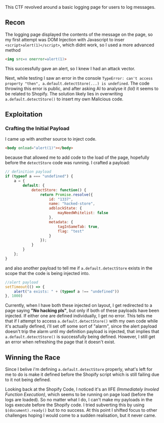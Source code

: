 This CTF revolved around a basic logging page for users to log messages.

## Recon
The logging page displayed the contents of the message on the page, so my first attempt was DOM Injection with Javascript to inser `<script>alert(1)</script>`, which didnt work, so I used a more advanced method
```html
<img src=x onerror=alert(1)>
```
This successfully gave an alert, so I knew I had an attack vector.

Next, while testing I saw an error in the console
`TypeError: can't access property "then", a.default.detectStore(...) is undefined`.  The code throwing this error is public, and after asking AI to analyse it _(lol)_ it seems to be related to Shopify.  The solution likely lies in overwriting `a.default.detectStore()` to insert my own Malicious code.

## Exploitation
### Crafting the Initial Payload
I came up with another source to inject code.
```html
<body onload="alert(1)"></body>
```
because that allowed me to add code to the load of the page, hopefully before the `detectStore` code was running.  I crafted a payload:
```js
// definition payload
if (typeof a === "undefined") {
    a = {
        default: {
            detectStore: function() {
                return Promise.resolve({
                    id: "1337",
                    name: "hacked-store",
                    adblockState: {
                        mayNeedWhitelist: false
                    },
                    metadata: {
                        tagInSameTab: true,
                        flag: "test"
                    }
                });
            }
        }
    };
}
```
and also another payload to tell me if `a.default.detectStore` exists in the scope that the code is being injected into.
```js
//alert payload
setTimeout(() => {
    alert("a exists: " + (typeof a !== "undefined"))
}, 1000)
```
Currently, when I have both these injected on layout, I get redirected to a page saying **"No hacking pls"**, but only if both of these payloads have been injected.  If either one are defined individually, I get no error.  This tells me that if I attempt to access `a.default.detectStore()` with my own code while it's actually defined, i'll set off some sort of "alarm", since the alert payload doesn't trip the alarm until my definition payload is injected, that implies that `a.default.detectStore()` is successfully being defined.  However, I still get an error when refreshing the page that it doesn't exist.

## Winning the Race
Since I belive i'm defining `a.default.detectStore` properly, what's left for me to do is make it defined before the Shopify script which is still failing due to it not being defined.

Looking back at the Shopify Code, I noticed it's an IIFE _(Immediately Involed Function Execution)_, which seems to be running on page load (before the logs are loaded).  So no matter what I do, I can't make my payloads in the logs execute before the Shopify code.  I tried subverting this by using `$(document).ready()` but to no success.  At this point I shifted focus to other challenges hoping I would come to a sudden realisation, but it never came.
